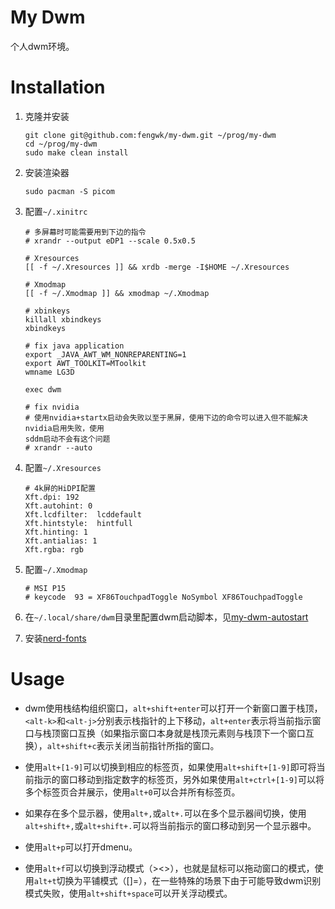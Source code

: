 # My Dwm

个人dwm环境。

# Installation

1. 克隆并安装

    ```shell
    git clone git@github.com:fengwk/my-dwm.git ~/prog/my-dwm
    cd ~/prog/my-dwm
    sudo make clean install
    ```

1. 安装渲染器

    ```shell
    sudo pacman -S picom
    ```

1. 配置`~/.xinitrc`

   ```shell
   # 多屏幕时可能需要用到下边的指令
   # xrandr --output eDP1 --scale 0.5x0.5

   # Xresources
   [[ -f ~/.Xresources ]] && xrdb -merge -I$HOME ~/.Xresources

   # Xmodmap
   [[ -f ~/.Xmodmap ]] && xmodmap ~/.Xmodmap

   # xbinkeys
   killall xbindkeys
   xbindkeys

   # fix java application
   export _JAVA_AWT_WM_NONREPARENTING=1
   export AWT_TOOLKIT=MToolkit
   wmname LG3D

   exec dwm

   # fix nvidia
   # 使用nvidia+startx启动会失败以至于黑屏，使用下边的命令可以进入但不能解决nvidia启用失败，使用
   sddm启动不会有这个问题
   # xrandr --auto
   ```

1. 配置`~/.Xresources`

   ```shell
   # 4k屏的HiDPI配置
   Xft.dpi: 192
   Xft.autohint: 0
   Xft.lcdfilter:  lcddefault
   Xft.hintstyle:  hintfull
   Xft.hinting: 1
   Xft.antialias: 1
   Xft.rgba: rgb
   ```

1. 配置`~/.Xmodmap`

   ```shell
   # MSI P15
   # keycode  93 = XF86TouchpadToggle NoSymbol XF86TouchpadToggle
   ```

1. 在`~/.local/share/dwm`目录里配置dwm启动脚本，见[my-dwm-autostart](https://github.com/fengwk/my-dwm-autostart)

1. 安装[nerd-fonts](https://github.com/ryanoasis/nerd-fonts)

# Usage

- dwm使用栈结构组织窗口，`alt+shift+enter`可以打开一个新窗口置于栈顶，`<alt-k>`和`<alt-j>`分别表示栈指针的上下移动，`alt+enter`表示将当前指示窗口与栈顶窗口互换（如果指示窗口本身就是栈顶元素则与栈顶下一个窗口互换），`alt+shift+c`表示关闭当前指针所指的窗口。

- 使用`alt+[1-9]`可以切换到相应的标签页，如果使用`alt+shift+[1-9]`即可将当前指示的窗口移动到指定数字的标签页，另外如果使用`alt+ctrl+[1-9]`可以将多个标签页合并展示，使用`alt+0`可以合并所有标签页。

- 如果存在多个显示器，使用`alt+,`或`alt+.`可以在多个显示器间切换，使用`alt+shift+,`或`alt+shift+.`可以将当前指示的窗口移动到另一个显示器中。

- 使用`alt+p`可以打开dmenu。

- 使用`alt+f`可以切换到浮动模式（><>），也就是鼠标可以拖动窗口的模式，使用`alt+t`切换为平铺模式（[]=），在一些特殊的场景下由于可能导致dwm识别模式失败，使用`alt+shift+space`可以开关浮动模式。
